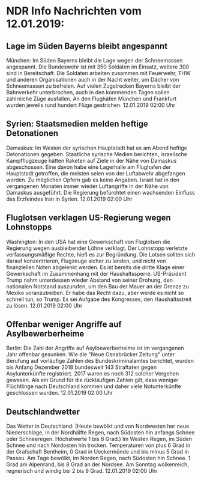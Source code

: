 # NDR Info Nachrichten vom 12.01.2019:


## Lage im Süden Bayerns bleibt angespannt
München: Im Süden Bayerns bleibt die Lage wegen der Schneemassen angespannt. Die Bundeswehr ist mit 350 Soldaten im Einsatz, weitere 300 sind in Bereitschaft. Die Soldaten arbeiten zusammen mit Feuerwehr, THW und anderen Organisationen auch in der Nacht weiter, um Dächer von Schneemassen zu befreien. Auf vielen Zugstrecken Bayerns bleibt der Bahnverkehr unterbrochen, auch in den kommenden Tagen sollen zahlreiche Züge ausfallen. An den Flughäfen München und Frankfurt wurden jeweils rund hundert Flüge gestrichen. 12.01.2019 02:00 Uhr 

## Syrien: Staatsmedien melden heftige Detonationen
Damaskus: Im Westen der syrischen Hauptstadt hat es am Abend heftige Detonationen gegeben. Staatliche syrische Medien berichten, israelische Kampfflugzeuge hätten Raketen auf Ziele in der Nähe von Damaskus abgeschossen. Eine davon habe eine Lagerhalle am Flughafen der Hauptstadt getroffen, die meisten seien  von der Luftabwehr abgefangen worden. Zu möglichen Opfern gab es keine Angaben. Israel hat in den vergangenen Monaten immer wieder Luftangriffe in der Nähe von Damaskus ausgeführt. Die Regierung befürchtet einen wachsenden Einfluss des Erzfeindes Iran in Syrien. 12.01.2019 02:00 Uhr 

## Fluglotsen verklagen US-Regierung wegen Lohnstopps
Washington: In den USA hat eine Gewerkschaft von Fluglotsen die Regierung wegen ausbleibender Löhne verklagt. Der Lohnstopp verletzte verfassungsmäßige Rechte, hieß es zur Begründung. Die Lotsen sollten sich darauf konzentrieren, Flugzeuge sicher zu landen, und nicht von finanziellen Nöten abgelenkt werden. Es ist bereits die dritte Klage einer Gewerkschaft im Zusammenhang mit der Haushaltssperre. US-Präsident Trump nahm unterdessen wieder Abstand von seiner Drohung, den nationalen Notstand auszurufen, um den Bau der Mauer an der Grenze zu Mexiko voranzutreiben. Er habe das Recht dazu, aber werde es nicht so schnell tun, so Trump. Es sei Aufgabe des Kongresses, den Haushaltsstreit zu lösen. 12.01.2019 02:00 Uhr 

## Offenbar weniger Angriffe auf Asylbewerberheime
Berlin: Die Zahl der Angriffe auf Asylbewerberheime ist im vergangenen Jahr offenbar gesunken. Wie die "Neue Osnabrücker Zeitung" unter Berufung auf vorläufige Zahlen des Bundeskriminalamtes berichtet, wurden bis Anfang Dezember 2018 bundesweit 143 Straftaten gegen Asylunterkünfte registriert. 2017 waren es noch 312 solcher Vergehen gewesen. Als ein Grund für die rückläufigen Zahlen gilt, dass weniger Flüchtlinge nach Deutschland kommen und daher viele Notunterkünfte geschlossen wurden. 12.01.2019 02:00 Uhr 

## Deutschlandwetter
Das Wetter in Deutschland:
(Heute bewölkt und von Nordwesten her neue Niederschläge, in der Nordhälfte Regen, nach Südosten hin anfangs Schnee oder Schneeregen. Höchstwerte 1 bis 8 Grad.) Im Westen Regen, im Süden Schnee und nach Nordosten hin trocken. Temperaturen von plus 6 Grad in der Grafschaft Bentheim, 0 Grad in Ueckermünde und bis minus 5 Grad in Passau. Am Tage bewölkt, im Norden Regen, nach Südosten hin Schnee. 1 Grad am Alpenrand, bis 8 Grad an der Nordsee. Am Sonntag wolkenreich, regnerisch und windig bei 2 bis 9 Grad. 12.01.2019 02:00 Uhr 
